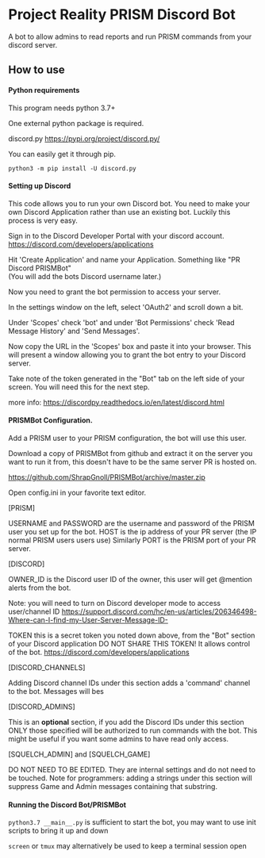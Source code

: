 # Project Reality PRISM Discord Bot

A bot to allow admins to read reports and run PRISM commands from your discord server.

## How to use

#### Python requirements

This program needs python 3.7+

One external python package is required.

discord.py https://pypi.org/project/discord.py/

You can easily get it through pip.

`python3 -m pip install -U discord.py`

#### Setting up Discord

This code allows you to run your own Discord bot. You need to make your own Discord Application rather than use an
existing bot. Luckily this process is very easy.

Sign in to the Discord Developer Portal with your discord account.
https://discord.com/developers/applications

Hit 'Create Application' and name your Application. Something like "PR Discord PRISMBot"\
(You will add the bots Discord username later.)

Now you need to grant the bot permission to access your server.

In the settings window on the left, select 'OAuth2' and scroll down a bit.

Under 'Scopes' check 'bot' and under 'Bot Permissions' check 'Read Message History' and 'Send Messages'.

Now copy the URL in the 'Scopes' box and paste it into your browser. This will present a window allowing you to grant
the bot entry to your Discord server.

Take note of the token generated in the "Bot" tab on the left side of your screen. You will need this for the next step.

more info: https://discordpy.readthedocs.io/en/latest/discord.html

#### PRISMBot Configuration.

Add a PRISM user to your PRISM configuration, the bot will use this user. 

Download a copy of PRISMBot from github and extract it on the server you want
to run it from, this doesn't have to be the same server PR is hosted on.

https://github.com/ShrapGnoll/PRISMBot/archive/master.zip

Open config.ini in your favorite text editor.

[PRISM]

USERNAME and PASSWORD are the username and password of the PRISM user you set up for the bot.
HOST is the ip address of your PR server (the IP normal PRISM users users use)
Similarly PORT is the PRISM port of your PR server.

[DISCORD]

OWNER_ID is the Discord user ID of the owner, this user will get @mention alerts from the bot.

Note: you will need to turn on Discord developer mode to access user/channel ID
https://support.discord.com/hc/en-us/articles/206346498-Where-can-I-find-my-User-Server-Message-ID-

TOKEN this is a secret token you noted down above, from the "Bot" section of your Discord application
DO NOT SHARE THIS TOKEN! It allows control of the bot.
https://discord.com/developers/applications

[DISCORD_CHANNELS]

Adding Discord channel IDs under this section adds a 'command' channel to the bot. Messages will bes

[DISCORD_ADMINS]

This is an **optional** section, if you add the Discord IDs under this section
ONLY those specified will be authorized to run commands with the bot. This might be useful
if you want some admins to have read only access.

[SQUELCH_ADMIN] and [SQUELCH_GAME]

DO NOT NEED TO BE EDITED. They are internal settings and do not need to be touched.
Note for programmers: adding a strings under this section will suppress Game and Admin messages
containing that substring.


#### Running the Discord Bot/PRISMBot

`python3.7 __main__.py` is sufficient to start the bot, you may want to use init scripts to bring it up and down

`screen` or `tmux` may alternatively be used to keep a terminal session open




